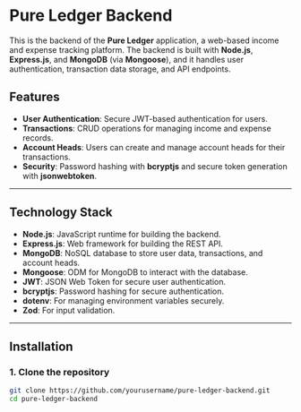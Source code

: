 # Pure Ledger Backend

This is the backend of the **Pure Ledger** application, a web-based income and expense tracking platform. The backend is built with **Node.js**, **Express.js**, and **MongoDB** (via **Mongoose**), and it handles user authentication, transaction data storage, and API endpoints.

## Features

- **User Authentication**: Secure JWT-based authentication for users.
- **Transactions**: CRUD operations for managing income and expense records.
- **Account Heads**: Users can create and manage account heads for their transactions.
- **Security**: Password hashing with **bcryptjs** and secure token generation with **jsonwebtoken**.

---

## Technology Stack

- **Node.js**: JavaScript runtime for building the backend.
- **Express.js**: Web framework for building the REST API.
- **MongoDB**: NoSQL database to store user data, transactions, and account heads.
- **Mongoose**: ODM for MongoDB to interact with the database.
- **JWT**: JSON Web Token for secure user authentication.
- **bcryptjs**: Password hashing for secure authentication.
- **dotenv**: For managing environment variables securely.
- **Zod**: For input validation.

---

## Installation

### 1. Clone the repository

```bash
git clone https://github.com/yourusername/pure-ledger-backend.git
cd pure-ledger-backend
